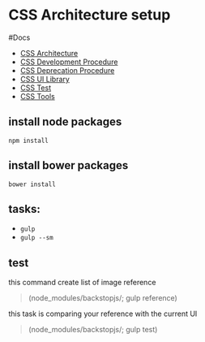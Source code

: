 # CSS Architecture setup

#Docs
- [CSS Architecture](src/scss/_docs/architecture.md)
- [CSS Development Procedure](src/scss/_docs/development-procedure.md)
- [CSS Deprecation Procedure](src/scss/_docs/deprecation-procedure.md)
- [CSS UI Library](src/scss/_docs/ui-library.md)
- [CSS Test](src/scss/_docs/test.md)
- [CSS Tools](src/scss/_docs/tools.md)

## install node packages
`npm install`

## install bower packages
`bower install`

## tasks:
* `gulp`
* `gulp --sm`

## test
this command create list of image reference
> (node_modules/backstopjs/; gulp reference)

this task is comparing your reference with the current UI
> (node_modules/backstopjs/; gulp test)
